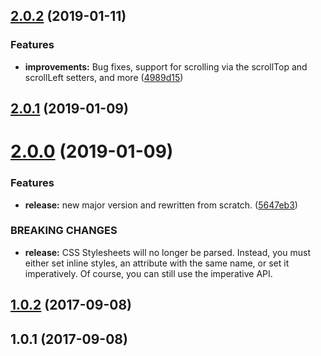 ## [2.0.2](https://github.com/wessberg/scroll-behavior-polyfill/compare/v2.0.1...v2.0.2) (2019-01-11)


### Features

* **improvements:** Bug fixes, support for scrolling via the scrollTop and scrollLeft setters, and more ([4989d15](https://github.com/wessberg/scroll-behavior-polyfill/commit/4989d15))



## [2.0.1](https://github.com/wessberg/scroll-behavior-polyfill/compare/v2.0.0...v2.0.1) (2019-01-09)



# [2.0.0](https://github.com/wessberg/scroll-behavior-polyfill/compare/v1.0.2...v2.0.0) (2019-01-09)


### Features

* **release:** new major version and rewritten from scratch. ([5647eb3](https://github.com/wessberg/scroll-behavior-polyfill/commit/5647eb3))


### BREAKING CHANGES

* **release:** CSS Stylesheets will no longer be parsed. Instead, you must either set inline styles, an attribute with the same name, or set it imperatively. Of course, you can still use the imperative API.



## [1.0.2](https://github.com/wessberg/scroll-behavior-polyfill/compare/v1.0.1...v1.0.2) (2017-09-08)



## 1.0.1 (2017-09-08)




